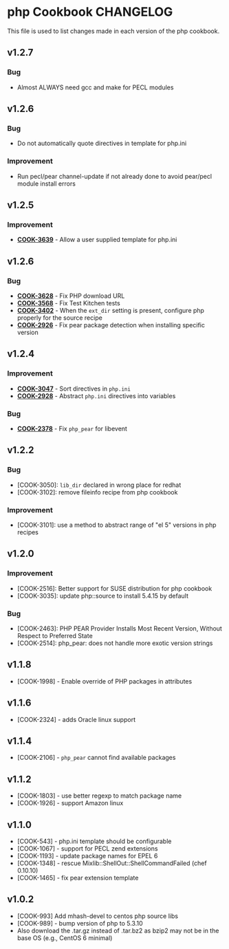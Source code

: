 php Cookbook CHANGELOG
======================
This file is used to list changes made in each version of the php cookbook.

v1.2.7
------
### Bug
- Almost ALWAYS need gcc and make for PECL modules

v1.2.6
------
### Bug
- Do not automatically quote directives in template for php.ini

### Improvement
- Run pecl/pear channel-update if not already done to avoid pear/pecl module install errors

v1.2.5
------
### Improvement

- **[COOK-3639](https://tickets.opscode.com/browse/COOK-3639)** - Allow a user supplied template for php.ini

v1.2.6
------
### Bug
- **[COOK-3628](https://tickets.opscode.com/browse/COOK-3628)** - Fix PHP download URL
- **[COOK-3568](https://tickets.opscode.com/browse/COOK-3568)** - Fix Test Kitchen tests
- **[COOK-3402](https://tickets.opscode.com/browse/COOK-3402)** - When the `ext_dir` setting is present, configure php properly for the source recipe
- **[COOK-2926](https://tickets.opscode.com/browse/COOK-2926)** - Fix pear package detection when installing specific version


v1.2.4
------
### Improvement
- **[COOK-3047](https://tickets.opscode.com/browse/COOK-3047)** - Sort directives in `php.ini`
- **[COOK-2928](https://tickets.opscode.com/browse/COOK-2928)** - Abstract `php.ini` directives into variables

### Bug
- **[COOK-2378](https://tickets.opscode.com/browse/COOK-2378)** - Fix `php_pear` for libevent

v1.2.2
------
### Bug
- [COOK-3050]: `lib_dir` declared in wrong place for redhat
- [COOK-3102]: remove fileinfo recipe from php cookbook

### Improvement
- [COOK-3101]: use a method to abstract range of "el 5" versions in php recipes

v1.2.0
------
### Improvement
- [COOK-2516]: Better support for SUSE distribution for php cookbook
- [COOK-3035]: update php::source to install 5.4.15 by default

### Bug
- [COOK-2463]: PHP PEAR Provider Installs Most Recent Version, Without Respect to Preferred State
- [COOK-2514]: php_pear: does not handle more exotic version strings

v1.1.8
------
- [COOK-1998] - Enable override of PHP packages in attributes

v1.1.6
------
- [COOK-2324] - adds Oracle linux support

v1.1.4
------
- [COOK-2106] - `php_pear` cannot find available packages

v1.1.2
------
- [COOK-1803] - use better regexp to match package name
- [COOK-1926] - support Amazon linux

v1.1.0
------
- [COOK-543] - php.ini template should be configurable
- [COOK-1067] - support for PECL zend extensions
- [COOK-1193] - update package names for EPEL 6
- [COOK-1348] - rescue Mixlib::ShellOut::ShellCommandFailed (chef 0.10.10)
- [COOK-1465] - fix pear extension template

v1.0.2
------
- [COOK-993] Add mhash-devel to centos php source libs
- [COOK-989] - bump version of php to 5.3.10
- Also download the .tar.gz instead of .tar.bz2 as bzip2 may not be in the base OS (e.g., CentOS 6 minimal)
